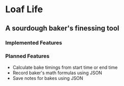 # Loaf Life

## A sourdough baker's finessing tool

### Implemented Features

### Planned Features

- Calculate bake timings from start time or end time
- Record baker's math formulas using JSON
- Save notes for bakes using JSON
